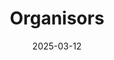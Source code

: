 ---
title: Organisors
date: 2025-03-12

type: landing

sections:
  - block: people
    content:
      title: Meet the Organisors
      # Choose which groups/teams of users to display.
      #   Edit `user_groups` in each user's profile to add them to one or more of these groups.
      user_groups:
          - Technical Program Committee
          - Local Organising Committee
      sort_by: Params.role
      sort_ascending: true
    design:
      show_interests: true
      show_role: true
      show_social: false
---